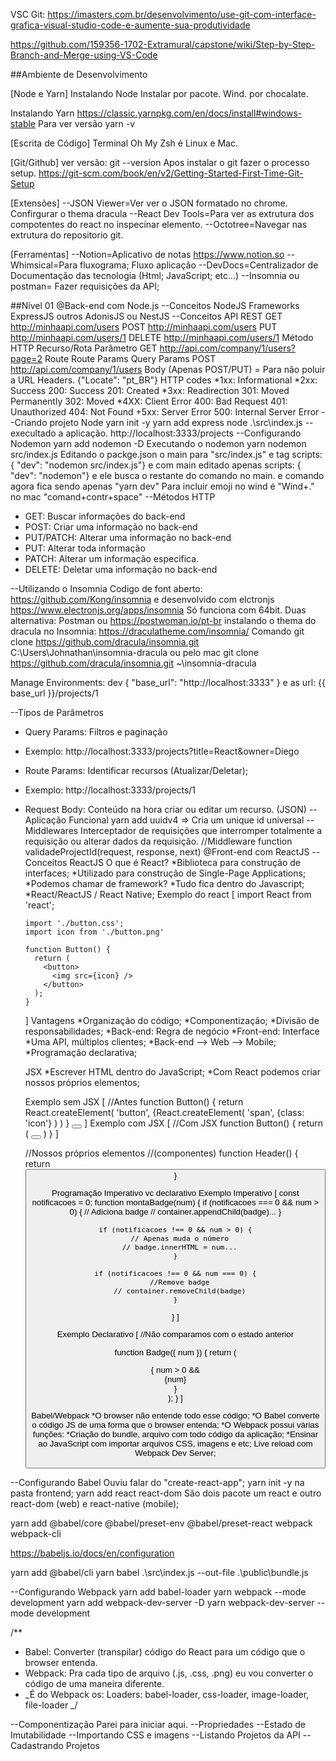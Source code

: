 VSC Git: https://imasters.com.br/desenvolvimento/use-git-com-interface-grafica-visual-studio-code-e-aumente-sua-produtividade

https://github.com/159356-1702-Extramural/capstone/wiki/Step-by-Step-Branch-and-Merge-using-VS-Code

##Ambiente de Desenvolvimento

[Node e Yarn]
Instalando Node
Instalar por pacote.
Wind. por chocalate.

Instalando Yarn
https://classic.yarnpkg.com/en/docs/install#windows-stable
Para ver versão
yarn -v

[Escrita de Código]
Terminal Oh My Zsh é Linux e Mac.

[Git/Github]
ver versão: git --version
Apos instalar o git fazer o processo setup. https://git-scm.com/book/en/v2/Getting-Started-First-Time-Git-Setup

[Extensões]
--JSON Viewer=Ver ver o JSON formatado no chrome.
Confirgurar o thema dracula
--React Dev Tools=Para ver as extrutura dos compotentes do react no inspecinar elemento.
--Octotree=Navegar nas extrutura do repositorio git.

[Ferramentas]
--Notion=Aplicativo de notas https://www.notion.so
--Whimsical=Para fluxograma; Fluxo aplicação
--DevDocs=Centralizador de Documentação das tecnologia (Html; JavaScript; etc...)
--Insomnia ou postman= Fazer requisições da API;

##Nível 01
@Back-end com Node.js
--Conceitos NodeJS
Frameworks
ExpressJS outros AdonisJS ou NestJS
--Conceitos API REST
GET http://minhaapi.com/users
POST http://minhaapi.com/users
PUT http://minhaapi.com/users/1
DELETE http://minhaapi.com/users/1
Método HTTP
Recurso/Rota
Parâmetro
GET http://api.com/company/1/users?page=2
Route
Route Params
Query Params
POST http://api.com/company/1/users
Body (Apenas POST/PUT) = Para não poluir a URL
Headers. {"Locate": "pt_BR"}
HTTP codes
*1xx: Informational
*2xx: Success
200: Success
201: Created
*3xx: Readirection
301: Moved Permanently
302: Moved
*4XX: Client Error
400: Bad Request
401: Unauthorized
404: Not Found
+5xx: Server Error
500: Internal Server Error
--Criando projeto Node
yarn init -y
yarn add express
node .\src\index.js --execultado a aplicação.
http://localhost:3333/projects
--Configurando Nodemon
yarn add nodemon -D
Executando o nodemon
yarn nodemon src/index.js
Editando o packge.json
o main para "src/index.js"
e tag scripts: { "dev": "nodemon src/index.js"} e com main editado apenas scripts: { "dev": "nodemon"} e ele busca o restante do comando no main. e comando agora fica sendo apenas "yarn dev"
Para incluir emoji no wind é "Wind+." no mac "comand+contr+space"
--Métodos HTTP

- GET: Buscar informações do back-end
- POST: Criar uma informação no back-end
- PUT/PATCH: Alterar uma informação no back-end
- PUT: Alterar toda informação
- PATCH: Alterar um informação especifica.
- DELETE: Deletar uma informação no back-end

--Utilizando o Insomnia
Codigo de font aberto: https://github.com/Kong/insomnia e desenvolvido com elctronjs https://www.electronjs.org/apps/insomnia
Só funciona com 64bit.
Duas alternativa: Postman ou https://postwoman.io/pt-br
instalando o thema do dracula no Insomnia: https://draculatheme.com/insomnia/
Comando git clone https://github.com/dracula/insomnia.git C:\Users\Johnathan\insomnia-dracula ou pelo mac git clone https://github.com/dracula/insomnia.git ~\insomnia-dracula

Manage Environments: dev {
"base_url": "http://localhost:3333"
} e as url: {{ base_url  }}/projects/1

--Tipos de Parâmetros

- Query Params: Filtros e paginação
- Exemplo: http://localhost:3333/projects?title=React&owner=Diego
- Route Params: Identificar recursos (Atualizar/Deletar);
- Exemplo: http://localhost:3333/projects/1
- Request Body: Conteúdo na hora criar ou editar um recurso. (JSON)
  --Aplicação Funcional
  yarn add uuidv4 => Cria um unique id universal
  --Middlewares
  Interceptador de requisições que interromper totalmente a requisição ou alterar dados da requisição.
  //Middleware
  function validadeProjectId(request, response, next)
  @Front-end com ReactJS
  --Conceitos ReactJS
  O que é React?
  *Biblioteca para construção de interfaces;
  *Utilizado para construção de Single-Page Applications;
  *Podemos chamar de framework?
  *Tudo fica dentro do Javascript;
  \*React/ReactJS / React Native;
  Exemplo do react
  [
  import React from 'react';

      import './button.css';
      import icon from './button.png'

      function Button() {
        return (
          <button>
            <img src={icon} />
          </button>
        );
      }

  ]
  Vantagens
  *Organização do código;
  *Componentização;
  *Divisão de responsabilidades;
  *Back-end: Regra de negócio
  *Front-end: Interface
  *Uma API, múltiplos clientes;
  *Back-end --> Web --> Mobile;
  *Programação declarativa;

  JSX
  *Escrever HTML dentro do JavaScript;
  *Com React podemos criar nossos próprios elementos;

  Exemplo sem JSX
  [
  //Antes
  function Button() {
  return React.createElement(
  'button',
  {React.createElement(
  'span',
  {class: 'icon'}
  )
  )
  }
  <button type="button">
  <span class="icon"></span>
  </button>
  ]
  Exemplo com JSX
  [
  //Com JSX
  function Button() {
  return (
  <button type="button">
  <span class="icon"></span>
  </button>
  )
  }
  ]

  //Nossos próprios elementos
  //(componentes)
  function Header() {
  return <Button />
  }

  Programação Imperativo vc declarativo
  Exemplo Imperativo
  [
  const notificacoes = 0;
  function montaBadge(num) {
  if (notificacoes === 0 && num > 0) {
  // Adiciona badge
  // container.appendChild(badge)...
  }

      if (notificacoes !== 0 && num > 0) {
        // Apenas muda o número
        // badge.innerHTML = num...
      }

      if (notificacoes !== 0 && num === 0) {
        //Remove badge
        // container.removeChild(badge)
      }

  }
  ]

  Exemplo Declarativo
  [
  //Não comparamos com o estado anterior

  function Badge({ num }) {
  return (
  <div id="container">
  { num > 0 && <div id="badge">{num}</div>}
  <span class="icon"></span>
  </div>
  );
  }
  ]

  Babel/Webpack
  *O browser não entende todo esse código;
  *O Babel converte o código JS de uma forma que o browser entenda;
  *O Webpack possui várias funções:
  *Criação do bundle, arquivo com todo código da aplicação;
  \*Ensinar ao JavaScript com importar arquivos CSS, imagens e etc;
  Live reload com Webpack Dev Server;

--Configurando Babel
Ouviu falar do "create-react-app";
yarn init -y na pasta frontend;
yarn add react react-dom
São dois pacote um react e outro react-dom (web) e react-native (mobile);

yarn add @babel/core @babel/preset-env @babel/preset-react webpack webpack-cli

https://babeljs.io/docs/en/configuration

yarn add @babel/cli
yarn babel .\src\index.js --out-file .\public\bundle.js

--Configurando Webpack
yarn add babel-loader
yarn webpack --mode development
yarn add webpack-dev-server -D
yarn webpack-dev-server --mode development

/\*\*

- Babel: Converter (transpilar) código do React para um código que o browser entenda.
- Webpack: Pra cada tipo de arquivo (.js, .css, .png) eu vou converter o código de uma maneira diferente.
- _É do Webpack os: Loaders: babel-loader, css-loader, image-loader, file-loader
  _/

--Componentização
Parei para iniciar aqui.
--Propriedades
--Estado de Imutabilidade
--Importando CSS e imagens
--Listando Projetos da API
--Cadastrando Projetos
